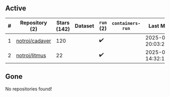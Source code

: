 ## Active
| # | Repository (2) | Stars (142) | Dataset | `run` (2) | `containers-run` | Last Modified |
| --- | --- | --- | --- | --- | --- | --- |
| 1 | [notroj/cadaver](https://github.com/notroj/cadaver) | 120 |  | :heavy_check_mark: |  | 2025-09-04 20:03:21+00:00 |
| 2 | [notroj/litmus](https://github.com/notroj/litmus) | 22 |  | :heavy_check_mark: |  | 2025-06-30 14:32:14+00:00 |

## Gone
No repositories found!
